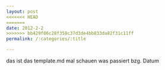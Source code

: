 ```yaml
---
layout: post
<<<<<<< HEAD
=======
date: 2012-2-2
>>>>>>> bb429f06c28f358c37d3de4bb833da82f31c11ff
permalink: /:categories/:title

---
```


das ist das template.md mal schauen was passiert bzg. Datum

